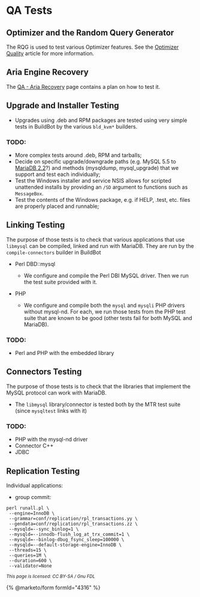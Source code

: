 
# QA Tests


## Optimizer and the Random Query Generator


The RQG is used to test various Optimizer features. See the [Optimizer Quality](optimizer-quality.md) article for more information.


## Aria Engine Recovery


The [QA - Aria Recovery](qa-aria-recovery.md) page contains a plan on how to test it.


## Upgrade and Installer Testing


* Upgrades using .deb and RPM packages are tested using very simple tests in
 BuildBot by the various `bld_kvm*` builders.


### TODO:


* More complex tests around .deb, RPM and tarballs;
* Decide on specific upgrade/downgrade paths (e.g. MySQL 5.5 to [MariaDB 2.2](https://mariadb.com/kb/en/what-is-mariadb-22/)?)
 and methods (mysqldump, mysql_upgrade) that we support and test each
 individually;
* Test the Windows installer and service NSIS allows for scripted unattended
 installs by providing an `/SD` argument to functions such
 as `MessageBox`.
* Test the contents of the Windows package, e.g. if HELP, .test, etc. files are
 properly placed and runnable;


## Linking Testing


The purpose of those tests is to check that various applications that use
`libmysql` can be compiled, linked and run with MariaDB. They are run by the
`compile-connectors` builder in BuildBot


* Perl DBD::mysql

  * We configure and compile the Perl DBI MySQL driver. Then we run the test suite provided with it.
* PHP

  * We configure and compile both the `mysql` and `mysqli` PHP drivers
 without mysql-nd. For each, we run those tests from the PHP test suite
 that are known to be good (other tests fail for both MySQL and MariaDB).


### TODO:


* Perl and PHP with the embedded library


## Connectors Testing


The purpose of those tests is to check that the libraries that implement the
MySQL protocol can work with MariaDB.


* The `libmysql` library/connector is tested both by the MTR test suite
 (since `mysqltest` links with it)


### TODO:


* PHP with the mysql-nd driver
* Connector C++
* JDBC


## Replication Testing


Individual applications:


* group commit:
```
perl runall.pl \
 --engine=InnoDB \
 --grammar=conf/replication/rpl_transactions.yy \
 --gendata=conf/replication/rpl_transactions.zz \
 --mysqld=--sync_binlog=1 \
 --mysqld=--innodb-flush_log_at_trx_commit=1 \
 --mysqld=--binlog-dbug_fsync_sleep=100000 \
 --mysqld=--default-storage-engine=InnoDB \
 --threads=15 \
 --queries=1M \
 --duration=600 \
 --validator=None
```


<sub>_This page is licensed: CC BY-SA / Gnu FDL_</sub>


{% @marketo/form formId="4316" %}
